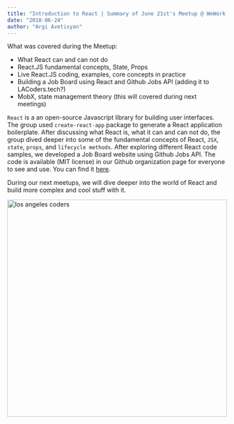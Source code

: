 ```yaml
---
title: "Introduction to React | Summary of June 21st's Meetup @ WeWork West Hollywood"
date: "2018-06-24"
author: "Argi Avetisyan"  
---
```


What was covered during the Meetup:

- What React can and can not do
- React.JS fundamental concepts, State, Props
- Live React.JS coding, examples, core concepts in practice
- Building a Job Board using React and Github Jobs API (adding it to LACoders.tech?)
- MobX, state management theory (this will covered during next meetings)

`React` is a an open-source Javascript library for building user interfaces. The group used `create-react-app` package to generate a React application boilerplate. After discussing what React is, what it can and can not do, the group dived deeper into some of the fundamental concepts of React, `JSX`, `state`, `props`, and `lifecycle methods`. After exploring different React code samples, we developed a Job Board website using Github Jobs API. The code is available (MIT license) in our Github organization page for everyone to see and use. You can find it <a href="https://github.com/LACoders/JobBoard-React101" target="_blank">here</a>.

During our next meetups, we will dive deeper into the world of React and build more complex and cool stuff with it.

<img src="https://secure.meetupstatic.com/photos/event/d/9/2/b/600_472255595.jpeg" alt="los angeles coders" style="width: 100%; max-height: 500px;" />
